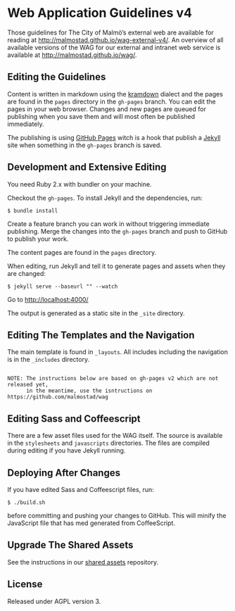 Web Application Guidelines v4
==============================

Those guidelines for The City of Malmö’s external web are available for reading at http://malmostad.github.io/wag-external-v4/. An overview of all available versions of the WAG for our external and intranet web service is available at http://malmostad.github.io/wag/.

## Editing the Guidelines
Content is written in markdown using the [kramdown](http://kramdown.rubyforge.org/syntax.html) dialect and the pages are found in the `pages` directory in the `gh-pages` branch. You can edit the pages in your web browser. Changes and new pages are queued for publishing when you save them and will most often be published immediately.

The publishing is using [GitHub Pages](https://pages.github.com/) witch is a hook that publish a [Jekyll](http://jekyll.io) site when something in the `gh-pages` branch is saved.

## Development and Extensive Editing

You need Ruby 2.x with bundler on your machine.

Checkout the `gh-pages`. To install Jekyll and the dependencies, run:

    $ bundle install

Create a feature branch you can work in without triggering immediate publishing. Merge the changes into the `gh-pages` branch and push to GitHub to publish your work.

The content pages are found in the `pages` directory.

When editing, run Jekyll and tell it to generate pages and assets when they are changed:

``` shell
$ jekyll serve --baseurl "" --watch
```

Go to [http://localhost:4000/](http://localhost:4000/)

The output is generated as a static site in the `_site` directory.


## Editing The Templates and the Navigation
The main template is found in `_layouts`. All includes including the navigation is in the `_includes` directory.


```

NOTE: The instructions below are based on gh-pages v2 which are not released yet,
      in the meantime, use the isntructions on https://github.com/malmostad/wag

```

## Editing Sass and Coffeescript
There are a few asset files used for the WAG itself. The source is available in the `stylesheets` and `javascripts` directories. The files are compiled during editing if you have Jekyll running.


## Deploying After Changes
If you have edited Sass and Coffeescript files, run:

    $ ./build.sh

before committing and pushing your changes to GitHub. This will minify the JavaScript file that has med generated from CoffeeScript.


## Upgrade The Shared Assets
See the instructions in our [shared assets](https://github.com/malmostad/shared_assets) repository.

## License
Released under AGPL version 3.
